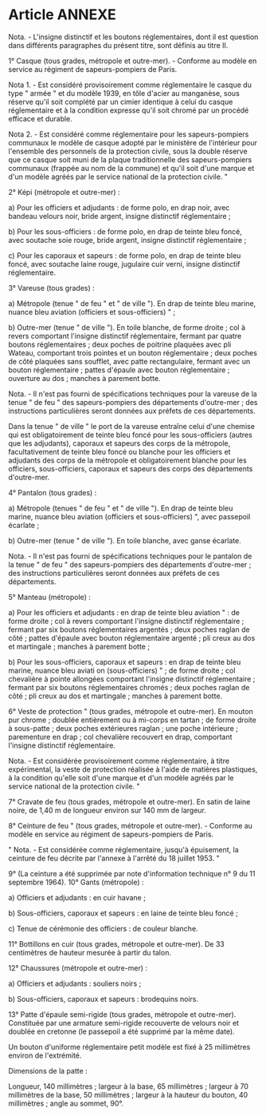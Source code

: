 # Article ANNEXE

Nota. - L'insigne distinctif et les boutons réglementaires, dont il est question dans différents paragraphes du présent titre, sont définis au titre II.

1° Casque (tous grades, métropole et outre-mer). - Conforme au modèle en service au régiment de sapeurs-pompiers de Paris.

Nota 1. - Est considéré provisoirement comme réglementaire le casque du type " armée " et du modèle 1939, en tôle d'acier au manganèse, sous réserve qu'il soit complété par un cimier identique à celui du casque réglementaire et à la condition expresse qu'il soit chromé par un procédé efficace et durable.

Nota 2. - Est considéré comme réglementaire pour les sapeurs-pompiers communaux le modèle de casque adopté par le ministère de l'intérieur pour l'ensemble des personnels de la protection civile, sous la double réserve que ce casque soit muni de la plaque traditionnelle des sapeurs-pompiers communaux (frappée au nom de la commune) et qu'il soit d'une marque et d'un modèle agréés par le service national de la protection civile. "

2° Képi (métropole et outre-mer) :

a) Pour les officiers et adjudants : de forme polo, en drap noir, avec bandeau velours noir, bride argent, insigne distinctif réglementaire ;

b) Pour les sous-officiers : de forme polo, en drap de teinte bleu foncé, avec soutache soie rouge, bride argent, insigne distinctif réglementaire ;

c) Pour les caporaux et sapeurs : de forme polo, en drap de teinte bleu foncé, avec soutache laine rouge, jugulaire cuir verni, insigne distinctif réglementaire.

3° Vareuse (tous grades) :

a) Métropole (tenue " de feu " et " de ville "). En drap de teinte bleu marine, nuance bleu aviation (officiers et sous-officiers) " ;

b) Outre-mer (tenue " de ville "). En toile blanche, de forme droite ; col à revers comportant l'insigne distinctif réglementaire, fermant par quatre boutons réglementaires ; deux poches de poitrine plaquées avec pli Wateau, comportant trois pointes et un bouton réglementaire ; deux poches de côté plaquées sans soufflet, avec patte rectangulaire, fermant avec un bouton réglementaire ; pattes d'épaule avec bouton réglementaire ; ouverture au dos ; manches à parement botte.

Nota. - Il n'est pas fourni de spécifications techniques pour la vareuse de la tenue " de feu " des sapeurs-pompiers des départements d'outre-mer ; des instructions particulières seront données aux préfets de ces départements.

Dans la tenue " de ville " le port de la vareuse entraîne celui d'une chemise qui est obligatoirement de teinte bleu foncé pour les sous-officiers (autres que les adjudants), caporaux et sapeurs des corps de la métropole, facultativement de teinte bleu foncé ou blanche pour les officiers et adjudants des corps de la métropole et obligatoirement blanche pour les officiers, sous-officiers, caporaux et sapeurs des corps des départements d'outre-mer.

4° Pantalon (tous grades) :

a) Métropole (tenues " de feu " et " de ville "). En drap de teinte bleu marine, nuance bleu aviation (officiers et sous-officiers) ", avec passepoil écarlate ;

b) Outre-mer (tenue " de ville "). En toile blanche, avec ganse écarlate.

Nota. - Il n'est pas fourni de spécifications techniques pour le pantalon de la tenue " de feu " des sapeurs-pompiers des départements d'outre-mer ; des instructions particulières seront données aux préfets de ces départements.

5° Manteau (métropole) :

a) Pour les officiers et adjudants : en drap de teinte bleu aviation " : de forme droite ; col à revers comportant l'insigne distinctif réglementaire ; fermant par six boutons réglementaires argentés ; deux poches raglan de côté ; pattes d'épaule avec bouton réglementaire argenté ; pli creux au dos et martingale ; manches à parement botte ;

b) Pour les sous-officiers, caporaux et sapeurs : en drap de teinte bleu marine, nuance bleu aviati on (sous-officiers) " ; de forme droite ; col chevalière à pointe allongées comportant l'insigne distinctif réglementaire ; fermant par six boutons réglementaires chromés ; deux poches raglan de côté ; pli creux au dos et martingale ; manches à parement botte.

6° Veste de protection " (tous grades, métropole et outre-mer). En mouton pur chrome ; doublée entièrement ou à mi-corps en tartan ; de forme droite à sous-patte ; deux poches extérieures raglan ; une poche intérieure ; parementure en drap ; col chevalière recouvert en drap, comportant l'insigne distinctif réglementaire.

Nota. - Est considérée provisoirement comme réglementaire, à titre expérimental, la veste de protection réalisée à l'aide de matières plastiques, à la condition qu'elle soit d'une marque et d'un modèle agréés par le service national de la protection civile. "

7° Cravate de feu (tous grades, métropole et outre-mer). En satin de laine noire, de 1,40 m de longueur environ sur 140 mm de largeur.

8° Ceinture de feu " (tous grades, métropole et outre-mer). - Conforme au modèle en service au régiment de sapeurs-pompiers de Paris.

" Nota. - Est considérée comme réglementaire, jusqu'à épuisement, la ceinture de feu décrite par l'annexe à l'arrêté du 18 juillet 1953. "

9°   (La ceinture a été supprimée par note d'information technique n° 9 du 11 septembre 1964).    10° Gants (métropole) :

a) Officiers et adjudants : en cuir havane ;

b) Sous-officiers, caporaux et sapeurs : en laine de teinte bleu foncé ;

c) Tenue de cérémonie des officiers : de couleur blanche.

11° Bottillons en cuir (tous grades, métropole et outre-mer). De 33 centimètres de hauteur mesurée à partir du talon.

12° Chaussures (métropole et outre-mer) :

a) Officiers et adjudants : souliers noirs ;

b) Sous-officiers, caporaux et sapeurs : brodequins noirs.

13° Patte d'épaule semi-rigide (tous grades, métropole et outre-mer). Constituée par une armature semi-rigide recouverte de velours noir et doublée en cretonne (le passepoil a été supprimé par la même date).

Un bouton d'uniforme réglementaire petit modèle est fixé à 25 millimètres environ de l'extrémité.

Dimensions de la patte :

Longueur, 140 millimètres ; largeur à la base, 65 millimètres ; largeur à 70 millimètres de la base, 50 millimètres ; largeur à la hauteur du bouton, 40 millimètres ; angle au sommet, 90°.
